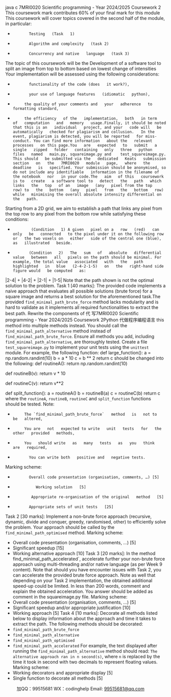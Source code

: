 java c
7MRI0020 Scientific programming - Year 2024/2025 
Coursework 2
This coursework mark contributes 60% of your final mark   for this   module
This coursework will cover topics covered in the second   half of the   module,   in   particular:
-            Testing   (Task   1)
-            Algorithm and complexity   (task 2)
-            Concurrency and native   language   (task 3)
The topic of this coursework will be the Development of a software tool to split an image from top to bottom based on lowest change of intensities 
Your implementation will be assessed using the following   considerations:
-            functionality of the code (does   it work?),
-            your use of language features   (idiomatic   python),
-          the quality of your comments and   your   adherence   to formatting standard,
-          the efficiency   of the   implementation,   both   in term   of   computation   and   memory   usage.Finally, it should be noted that this is an   individual   project, and your   code will   be   automatically   checked for plagiarism and collusion.   In the event, plagiarism is detected, you will be reported   for miss-conduct. You can find more information   about the   relevant   processes   on this page.You   are   expected   to   submit   a   single   zipped   folder   containing   only   three   python   files   named   main.py, squareimage.py and    test_squareimage.py. This should   be submitted via the   dedicated   Keats   submission   section   on   the   7MRI0020   module   page,   where   the   deadline   is   specified. Your submission should be anonymised, so do not include any identifiable   information in the filename of the notebook   nor   in your code.The   aim   of this   coursework   is to   create   a software tool to   detect   the   path   which   links   the   top   of an   image   (any   pixel from the top   row) to   the   bottom   (any   pixel   from   the   bottom   row)   while   minimising the overall absolute intensity differential on   the   path.
Starting from a 2D grid, we aim to establish a path   that   links   any   pixel from   the   top   row   to   any   pixel from the bottom row while satisfying these   conditions:
-             (Condition   1) A given   pixel on a   row   (red)   can   only   be   connected   to the pixel under it on the following row or   the two voxels on   either   side of the central one (blue),   as   illustrated   beside.

-            (Condition   2)   The   sum   of   absolute   differential   value   between   all   pixels on the path should be minimal. For example, the total value   associated   with   the   path   highlighted   in   blue   (2-4-2-1-5)   on   the   right-hand side figure would   be computed   as:
|2-4|   +   |4-2|   +   |2-1|   +   |1-5|
Note    that    the    path      shown      is      not      the      optimal      solution      to      the   problem.
Task    1    [40    marks]: The   provided   code   implements   a   naive   approach   that   evaluates   all   possible    solutions    (brute    force)    for    a    square    image    and    returns    a    best      solution    for    the   aforementioned task.The   provided `find_minimal_path_brute_force`   method lacks   modularity and   is   hard to validate   as   it   implements   all   required functionalities to   extract the   best   path.   Rewrite the   components   of          代 写7MRI0020 Scientific programming - Year 2024/2025 Coursework 2Python
代做程序编程语言   this                method                into             multiple                methods                instead.                You             should                call                the   `find_minimal_path_alternative`   method instead of `find_minimal_path_brute_force`.
Ensure   all   methods you   add,   including   `find_minimal_path_alternative`,   are thoroughly tested.   Create a file `test_squareimage.py`   to implement your unit tests   using   the   `unittest`   module.
For example, the following function:
def large_function(): 
a = np.random.randint(10) b = a * 10 c = b ** 2 return c 
should be changed   into the following:
def routineA(): 
return np.random.randint(10) 

def routineB(v): 
return v * 10 

def routineC(v): return v**2 

def split_function(): a = routineA() b = routineB(a) c = routineC(b) return c 
where the `routineA`, `routineB`, `routineC` and `split_function` functions   should   be tested.
Note:
-          The `find_minimal_path_brute_force`   method   is   not to   be   altered,
-          You are   not   expected to write   unit   tests   for   the   other   provided   methods,
-          You   should write   as   many   tests   as   you   think   are   required,
-            You can write both   positive and   negative tests.
Marking scheme:
-            Overall code presentation (organisation, comments, …) [5]
-               Working solution   [5]
-             Appropriate re-organisation of the original   method   [5]
-            Appropriate sets of unit tests   [25]
Task 2 [30 marks]: Implement a non-brute force approach (recursive, dynamic, divide and conquer, greedy, randomised, other) to efficiently solve the problem. Your approach should be called by the `find_minimal_path_optimised` method.
Marking scheme:
- Overall code presentation (organisation, comments, …) [5]
- Significant speedup [15]
- Working alternative approach [10]
Task 3 [20 marks]: In the method find_minimal_path_accelerated`, accelerate further your non-brute force approach using multi-threading and/or native language (as per Week 9 content). Note that should you have encounter issues with Task 2, you can accelerate the provided brute force approach. Note as well that depending on your Task 2 implementation, the obtained additional speed-up could be limited. In less than 200 words, comment and explain the obtained acceleration. You answer should be added as comment in the squareimage.py file.
Marking scheme:
- Overall code presentation (organisation, comments, …) [5]
- Significant speedup and/or appropriate justification [10]
- Working approach [5]
Task 4 [10 marks]: Decorate all methods listed below to display information about the approach and time it takes to extract the path. The following methods should be decorated:
- `find_minimal_path_brute_force`
- `find_minimal_path_alternative`
- `find_minimal_path_optimised`
- `find_minimal_path_accelerated`
For example, the text displayed after running the `find_minimal_path_alternative` method should read: `The alternative approach ran in n second(s)`, where `n` is replaced by the time it took in second with two decimals to represent floating values.
Marking scheme:
- Working decorators and appropriate display [5]
- Single function to decorate all methods [5]



         
加QQ：99515681  WX：codinghelp  Email: 99515681@qq.com
